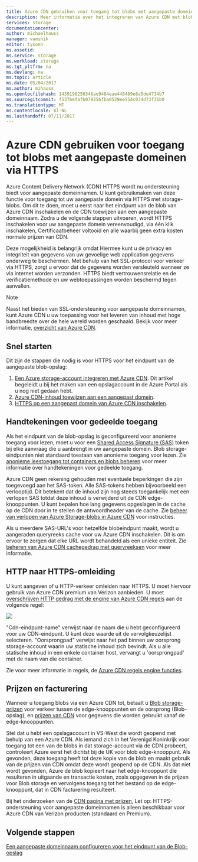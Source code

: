 ```yaml
---
title: Azure CDN gebruiken voor toegang tot blobs met aangepaste domeinen via HTTPS
description: Meer informatie over het integreren van Azure CDN met blob storage voor toegang tot blobs met aangepaste domeinen via HTTPS
services: storage
documentationcenter: 
author: michaelhauss
manager: vamshik
editor: tysonn
ms.assetid: 
ms.service: storage
ms.workload: storage
ms.tgt_pltfrm: na
ms.devlang: na
ms.topic: article
ms.date: 05/04/2017
ms.author: mihauss
ms.openlocfilehash: 1439198250346ae9484eae448489e8a5de4734b7
ms.sourcegitcommit: f537befafb079256fba0529ee554c034d73f36b0
ms.translationtype: MT
ms.contentlocale: nl-NL
ms.lasthandoff: 07/11/2017
---
```

# <a name="using-the-azure-cdn-to-access-blobs-with-custom-domains-over-https"></a>Azure CDN gebruiken voor toegang tot blobs met aangepaste domeinen via HTTPS

Azure Content Delivery Network (CDN) HTTPS wordt nu ondersteuning biedt voor aangepaste domeinnamen.
U kunt gebruikmaken van deze functie voor toegang tot uw aangepaste domein via HTTPS met storage-blobs. Om dit te doen, moet u eerst naar het eindpunt van de blob van Azure CDN inschakelen en de CDN toewijzen aan een aangepaste domeinnaam. Zodra u de volgende stappen uitvoeren, wordt HTTPS inschakelen voor uw aangepaste domein vereenvoudigd, via één klik inschakelen, Certificaatbeheer voltooid en alle waarbij geen extra kosten normale prijzen van CDN.

Deze mogelijkheid is belangrijk omdat Hiermee kunt u de privacy en integriteit van gegevens van uw gevoelige web application gegevens onderweg te beschermen. Met behulp van het SSL-protocol voor verkeer via HTTPS, zorgt u ervoor dat de gegevens worden versleuteld wanneer ze via internet worden verzonden. HTTPS biedt vertrouwensrelatie en de verificatiemethode en uw webtoepassingen worden beschermd tegen aanvallen.

> [!NOTE]
> Naast het bieden van SSL-ondersteuning voor aangepaste domeinnamen, kunt Azure CDN u uw toepassing voor het leveren van inhoud met hoge bandbreedte over de hele wereld worden geschaald.
> Bekijk voor meer informatie, [overzicht van Azure CDN](../cdn/cdn-overview.md).
>
>

## <a name="quick-start"></a>Snel starten

Dit zijn de stappen die nodig is voor HTTPS voor het eindpunt van de aangepaste blob-opslag:

1.  [Een Azure storage-account integreren met Azure CDN](../cdn/cdn-create-a-storage-account-with-cdn.md).
    Dit artikel begeleidt u bij het maken van een opslagaccount in de Azure Portal als u nog niet gedaan hebt.
2.  [Azure CDN-inhoud toewijzen aan een aangepast domein](../cdn/cdn-map-content-to-custom-domain.md).
3.  [HTTPS op een aangepast domein van Azure CDN inschakelen](../cdn/cdn-custom-ssl.md).

## <a name="shared-access-signatures"></a>Handtekeningen voor gedeelde toegang

Als het eindpunt van de blob-opslag is geconfigureerd voor anonieme toegang voor lezen, moet u voor een [Shared Access Signature (SAS)](storage-dotnet-shared-access-signature-part-1.md) token bij elke aanvraag die u aanbrengt in uw aangepaste domein. Blob storage-eindpunten niet standaard toestaan van anonieme toegang voor lezen. Zie [anonieme leestoegang tot containers en blobs beheren](storage-manage-access-to-resources.md) voor meer informatie over handtekeningen voor gedeelde toegang.

Azure CDN geen rekening gehouden met eventuele beperkingen die zijn toegevoegd aan het SAS-token. Alle SAS-tokens hebben bijvoorbeeld een verlooptijd. Dit betekent dat de inhoud zijn nog steeds toegankelijk met een verlopen SAS totdat deze inhoud is verwijderd uit de CDN edge-knooppunten. U kunt bepalen hoe lang gegevens opgeslagen in de cache op de CDN door in te stellen de antwoordheader van de cache. Zie [beheer van verlopen van Azure Storage-blobs in Azure CDN](../cdn/cdn-manage-expiration-of-blob-content.md) voor instructies.

Als u meerdere SAS-URL's voor hetzelfde blobeindpunt maakt, wordt u aangeraden queryreeks cache voor uw Azure CDN inschakelen. Dit is om ervoor te zorgen dat elke URL wordt behandeld als een unieke entiteit. Zie [beheren van Azure CDN cachegedrag met queryreeksen](../cdn/cdn-query-string.md) voor meer informatie.

## <a name="http-to-https-redirection"></a>HTTP naar HTTPS-omleiding

U kunt aangeven of u HTTP-verkeer omleiden naar HTTPS. U moet hiervoor gebruik van Azure CDN premium van Verizon aanbieden. U moet [overschrijven HTTP gedrag met de engine van Azure CDN regels](../cdn/cdn-rules-engine.md) aan de volgende regel:

![](./media/storage-https-custom-domain-cdn/redirect-to-https.png)

"Cdn-eindpunt-name" verwijst naar de naam die u hebt geconfigureerd voor uw CDN-eindpunt. U kunt deze waarde uit de vervolgkeuzelijst selecteren. "Oorsprongpad" verwijst naar het pad binnen uw oorsprong storage-account waarin uw statische inhoud zich bevindt.
Als u alle statische inhoud in een enkele container host, vervangt u 'oorsprongpad' met de naam van die container.

Zie voor meer informatie in regels, de [Azure CDN regels engine functies](../cdn/cdn-rules-engine-reference-features.md).

## <a name="pricing-and-billing"></a>Prijzen en facturering

Wanneer u toegang blobs via een Azure CDN tot, betaalt u [Blob storage-prijzen](https://azure.microsoft.com/pricing/details/storage/blobs/) voor verkeer tussen de edge-knooppunten en de oorsprong (Blob-opslag), en [prijzen van CDN](https://azure.microsoft.com/pricing/details/cdn/) voor gegevens die worden gebruikt vanaf de edge-knooppunten.

Stel dat u hebt een opslagaccount in VS-West die wordt geopend met behulp van een Azure CDN. Als iemand zich in het Verenigd Koninkrijk voor toegang tot een van de blobs in dat storage-account via de CDN probeert, controleert Azure eerst het dichtst bij de UK voor blob edge-knooppunt. Als gevonden, deze toegang heeft tot deze kopie van de blob en maakt gebruik van de prijzen van CDN omdat deze wordt geopend op de CDN. Als dat niet wordt gevonden, Azure de blob kopieert naar het edge-knooppunt die resulteren in uitgaande en transactie kosten, zoals opgegeven in de prijzen voor Blob storage en vervolgens toegang tot het bestand op de edge-knooppunt, dat in CDN facturering resulteert.

Bij het onderzoeken van de [CDN pagina met prijzen](https://azure.microsoft.com/pricing/details/cdn/), Let op: HTTPS-ondersteuning voor aangepaste domeinnamen is alleen beschikbaar voor Azure CDN van Verizon producten (standaard en Premium).

## <a name="next-steps"></a>Volgende stappen

[Een aangepaste domeinnaam configureren voor het eindpunt van de Blob-opslag](storage-custom-domain-name.md)
